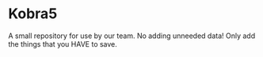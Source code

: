 # Kobra5
A small repository for use by our team.
No adding unneeded data!
Only add the things that you HAVE to save.

